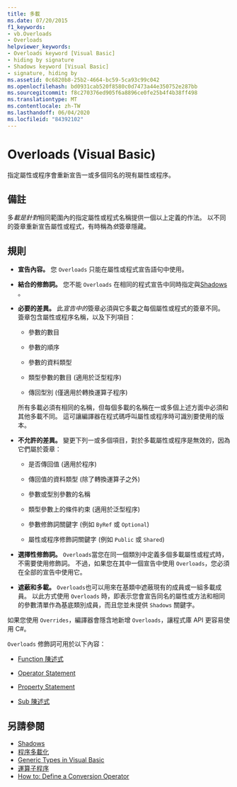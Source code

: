 ```yaml
---
title: 多載
ms.date: 07/20/2015
f1_keywords:
- vb.Overloads
- Overloads
helpviewer_keywords:
- Overloads keyword [Visual Basic]
- hiding by signature
- Shadows keyword [Visual Basic]
- signature, hiding by
ms.assetid: 0c6820b8-25b2-4664-bc59-5ca93c99c042
ms.openlocfilehash: bd0931cab520f8580c0d7473a44e350752e287bb
ms.sourcegitcommit: f8c270376ed905f6a8896ce0fe25b4f4b38ff498
ms.translationtype: MT
ms.contentlocale: zh-TW
ms.lasthandoff: 06/04/2020
ms.locfileid: "84392102"
---
```

# <a name="overloads-visual-basic"></a>Overloads (Visual Basic)

指定屬性或程序會重新宣告一或多個同名的現有屬性或程序。

## <a name="remarks"></a>備註

多*載是針對*相同範圍內的指定屬性或程式名稱提供一個以上定義的作法。 以不同的簽章重新宣告屬性或程式，有時稱為*依*簽章隱藏。

## <a name="rules"></a>規則

- **宣告內容。** 您 `Overloads` 只能在屬性或程式宣告語句中使用。

- **結合的修飾詞。** 您不能 `Overloads` 在相同的程式宣告中同時指定與[Shadows](shadows.md) 。

- **必要的差異。** 此*宣告中的*簽章必須與它多載之每個屬性或程式的簽章不同。 簽章包含屬性或程序名稱，以及下列項目：

  - 參數的數目

  - 參數的順序

  - 參數的資料類型

  - 類型參數的數目 (適用於泛型程序)

  - 傳回型別 (僅適用於轉換運算子程序)

  所有多載必須有相同的名稱，但每個多載的名稱在一或多個上述方面中必須和其他多載不同。 這可讓編譯器在程式碼呼叫屬性或程序時可識別要使用的版本。

- **不允許的差異。** 變更下列一或多個項目，對於多載屬性或程序是無效的，因為它們屬於簽章：

  - 是否傳回值 (適用於程序)

  - 傳回值的資料類型 (除了轉換運算子之外)

  - 參數或型別參數的名稱

  - 類型參數上的條件約束 (適用於泛型程序)

  - 參數修飾詞關鍵字 (例如 `ByRef` 或 `Optional`)

  - 屬性或程序修飾詞關鍵字 (例如 `Public` 或 `Shared`)

- **選擇性修飾詞。** `Overloads`當您在同一個類別中定義多個多載屬性或程式時，不需要使用修飾詞。 不過，如果您在其中一個宣告中使用 `Overloads`，您必須在全部的宣告中使用它。

- **遮蔽和多載。** `Overloads`也可以用來在基類中遮蔽現有的成員或一組多載成員。 以此方式使用 `Overloads` 時，即表示您會宣告同名的屬性或方法和相同的參數清單作為基底類別成員，而且您並未提供 `Shadows` 關鍵字。

如果您使用 `Overrides`，編譯器會隱含地新增 `Overloads`，讓程式庫 API 更容易使用 C#。

`Overloads` 修飾詞可用於以下內容：

- [Function 陳述式](../statements/function-statement.md)

- [Operator Statement](../statements/operator-statement.md)

- [Property Statement](../statements/property-statement.md)

- [Sub 陳述式](../statements/sub-statement.md)

## <a name="see-also"></a>另請參閱

- [Shadows](shadows.md)
- [程序多載化](../../programming-guide/language-features/procedures/procedure-overloading.md)
- [Generic Types in Visual Basic](../../programming-guide/language-features/data-types/generic-types.md)
- [運算子程序](../../programming-guide/language-features/procedures/operator-procedures.md)
- [How to: Define a Conversion Operator](../../programming-guide/language-features/procedures/how-to-define-a-conversion-operator.md)
